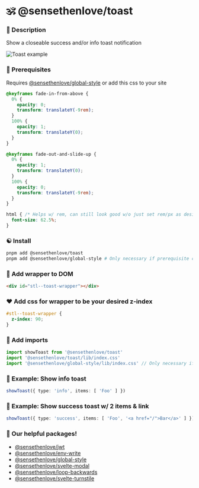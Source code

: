 # 🕉 @sensethenlove/toast


### 🙏 Description
Show a closeable success and/or info toast notification

![Toast example](https://sensethenlove.com/cdn-cgi/imagedelivery/awgX85h4ifgiJaXRhZTMNw/85083571-c1d7-4d22-3459-cd62dbb50700/public)

### 💎 Prerequisites
Requires [@sensethenlove/global-style](https://github.com/sensethenlove/global-style) or add this css to your site
```css
@keyframes fade-in-from-above {
  0% {
    opacity: 0;
    transform: translateY(-9rem);
  }
  100% {
    opacity: 1;
    transform: translateY(0);
  }
}

@keyframes fade-out-and-slide-up {
  0% {
    opacity: 1;
    transform: translateY(0);
  }
  100% {
    opacity: 0;
    transform: translateY(-9rem);
  }
}

html { /* Helps w/ rem, can still look good w/o just set rem/px as desired: https://stackoverflow.com/questions/59920538  */
  font-size: 62.5%;
}
```

### ☯️ Install
```bash
pnpm add @sensethenlove/toast
pnpm add @sensethenlove/global-style # Only necessary if prerequisite css above is not present
```

### 🧡 Add wrapper to DOM
```html
<div id="stl--toast-wrapper"></div>
```

### ❤️ Add css for wrapper to be your desired z-index
```css
#stl--toast-wrapper {
  z-index: 90;
}
```

### 💛 Add imports
```ts
import showToast from '@sensethenlove/toast'
import '@sensethenlove/toast/lib/index.css'
import '@sensethenlove/global-style/lib/index.css' // Only necessary if prerequisite css above is not present
```

### 💙 Example: Show info toast
```ts
showToast({ type: 'info', items: [ 'Foo' ] })
```

### 💚 Example: Show success toast w/ 2 items & link
```ts
showToast({ type: 'success', items: [ 'Foo', '<a href="/">Bar</a>' ] })
```

### 💖 Our helpful packages!
* [@sensethenlove/jwt](https://www.npmjs.com/package/@sensethenlove/jwt)
* [@sensethenlove/env-write](https://www.npmjs.com/package/@sensethenlove/env-write)
* [@sensethenlove/global-style](https://www.npmjs.com/package/@sensethenlove/global-style)
* [@sensethenlove/svelte-modal](https://www.npmjs.com/package/@sensethenlove/svelte-modal)
* [@sensethenlove/loop-backwards](https://www.npmjs.com/package/@sensethenlove/loop-backwards)
* [@sensethenlove/svelte-turnstile](https://www.npmjs.com/package/@sensethenlove/svelte-turnstile)
